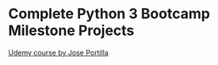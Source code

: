 # Complete Python 3 Bootcamp Milestone Projects
[Udemy course by Jose Portilla](https://www.udemy.com/course/complete-python-bootcamp/)
